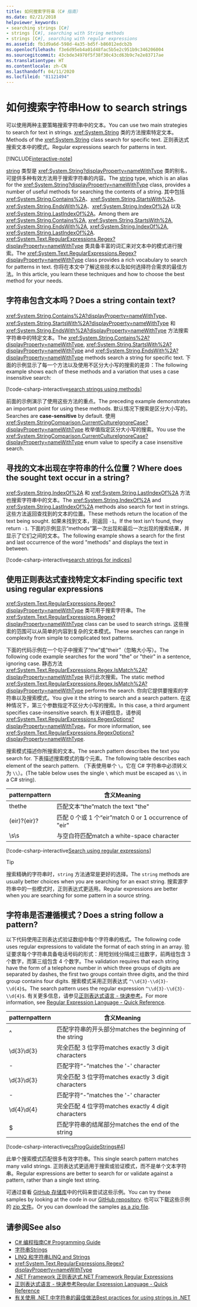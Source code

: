```yaml
---
title: 如何搜索字符串（C# 指南）
ms.date: 02/21/2018
helpviewer_keywords:
- searching strings [C#]
- strings [C#], searching with String methods
- strings [C#], searching with regular expressions
ms.assetid: fb1d9a6d-598d-4a35-bd5f-b86012edcb2b
ms.openlocfilehash: f3e6d95eb4a01d48fac5b5e2c951b9c346206004
ms.sourcegitcommit: 43cbde34970f5f38f30c43cd63b9c7e2e83717ae
ms.translationtype: HT
ms.contentlocale: zh-CN
ms.lasthandoff: 04/11/2020
ms.locfileid: "81121494"
---
```

# <a name="how-to-search-strings"></a><span data-ttu-id="5914e-102">如何搜索字符串</span><span class="sxs-lookup"><span data-stu-id="5914e-102">How to search strings</span></span>

<span data-ttu-id="5914e-103">可以使用两种主要策略搜索字符串中的文本。</span><span class="sxs-lookup"><span data-stu-id="5914e-103">You can use two main strategies to search for text in strings.</span></span> <span data-ttu-id="5914e-104"><xref:System.String> 类的方法搜索特定文本。</span><span class="sxs-lookup"><span data-stu-id="5914e-104">Methods of the <xref:System.String> class search for specific text.</span></span> <span data-ttu-id="5914e-105">正则表达式搜索文本中的模式。</span><span class="sxs-lookup"><span data-stu-id="5914e-105">Regular expressions search for patterns in text.</span></span>

[!INCLUDE[interactive-note](~/includes/csharp-interactive-note.md)]

<span data-ttu-id="5914e-106">[string](../language-reference/builtin-types/reference-types.md#the-string-type) 类型是 <xref:System.String?displayProperty=nameWithType> 类的别名，可提供多种有效方法用于搜索字符串的内容。</span><span class="sxs-lookup"><span data-stu-id="5914e-106">The [string](../language-reference/builtin-types/reference-types.md#the-string-type) type, which is an alias for the <xref:System.String?displayProperty=nameWithType> class, provides a number of useful methods for searching the contents of a string.</span></span> <span data-ttu-id="5914e-107">其中包括 <xref:System.String.Contains%2A>、<xref:System.String.StartsWith%2A>、<xref:System.String.EndsWith%2A>、<xref:System.String.IndexOf%2A> 以及 <xref:System.String.LastIndexOf%2A>。</span><span class="sxs-lookup"><span data-stu-id="5914e-107">Among them are <xref:System.String.Contains%2A>, <xref:System.String.StartsWith%2A>, <xref:System.String.EndsWith%2A>, <xref:System.String.IndexOf%2A>, <xref:System.String.LastIndexOf%2A>.</span></span> <span data-ttu-id="5914e-108"><xref:System.Text.RegularExpressions.Regex?displayProperty=nameWithType> 类具备丰富的词汇来对文本中的模式进行搜索。</span><span class="sxs-lookup"><span data-stu-id="5914e-108">The <xref:System.Text.RegularExpressions.Regex?displayProperty=nameWithType> class provides a rich vocabulary to search for patterns in text.</span></span> <span data-ttu-id="5914e-109">你将在本文中了解这些技术以及如何选择符合需求的最佳方法。</span><span class="sxs-lookup"><span data-stu-id="5914e-109">In this article, you learn these techniques and how to choose the best method for your needs.</span></span>

## <a name="does-a-string-contain-text"></a><span data-ttu-id="5914e-110">字符串包含文本吗？</span><span class="sxs-lookup"><span data-stu-id="5914e-110">Does a string contain text?</span></span>

<span data-ttu-id="5914e-111"><xref:System.String.Contains%2A?displayProperty=nameWithType>、<xref:System.String.StartsWith%2A?displayProperty=nameWithType> 和 <xref:System.String.EndsWith%2A?displayProperty=nameWithType> 方法搜索字符串中的特定文本。</span><span class="sxs-lookup"><span data-stu-id="5914e-111">The <xref:System.String.Contains%2A?displayProperty=nameWithType>, <xref:System.String.StartsWith%2A?displayProperty=nameWithType> and <xref:System.String.EndsWith%2A?displayProperty=nameWithType> methods search a string for specific text.</span></span> <span data-ttu-id="5914e-112">下面的示例显示了每一个方法以及使用不区分大小写的搜索的差异：</span><span class="sxs-lookup"><span data-stu-id="5914e-112">The following example shows each of these methods and a variation that uses a case insensitive search:</span></span>

[!code-csharp-interactive[search strings using methods](../../../samples/snippets/csharp/how-to/strings/SearchStrings.cs#1)]

<span data-ttu-id="5914e-113">前面的示例演示了使用这些方法的重点。</span><span class="sxs-lookup"><span data-stu-id="5914e-113">The preceding example demonstrates an important point for using these methods.</span></span> <span data-ttu-id="5914e-114">默认情况下搜索是区分大小写的。</span><span class="sxs-lookup"><span data-stu-id="5914e-114">Searches are **case-sensitive** by default.</span></span> <span data-ttu-id="5914e-115">使用 <xref:System.StringComparison.CurrentCultureIgnoreCase?displayProperty=nameWithType> 枚举值指定区分大小写的搜索。</span><span class="sxs-lookup"><span data-stu-id="5914e-115">You use the <xref:System.StringComparison.CurrentCultureIgnoreCase?displayProperty=nameWithType> enum value to specify a case insensitive search.</span></span>

## <a name="where-does-the-sought-text-occur-in-a-string"></a><span data-ttu-id="5914e-116">寻找的文本出现在字符串的什么位置？</span><span class="sxs-lookup"><span data-stu-id="5914e-116">Where does the sought text occur in a string?</span></span>

<span data-ttu-id="5914e-117"><xref:System.String.IndexOf%2A> 和 <xref:System.String.LastIndexOf%2A> 方法也搜索字符串中的文本。</span><span class="sxs-lookup"><span data-stu-id="5914e-117">The <xref:System.String.IndexOf%2A> and <xref:System.String.LastIndexOf%2A> methods also search for text in strings.</span></span> <span data-ttu-id="5914e-118">这些方法返回查找到的文本的位置。</span><span class="sxs-lookup"><span data-stu-id="5914e-118">These methods return the location of the text being sought.</span></span> <span data-ttu-id="5914e-119">如果未找到文本，则返回 `-1`。</span><span class="sxs-lookup"><span data-stu-id="5914e-119">If the text isn't found, they return `-1`.</span></span> <span data-ttu-id="5914e-120">下面的示例显示“methods”第一次出现和最后一次出现的搜索结果，并显示了它们之间的文本。</span><span class="sxs-lookup"><span data-stu-id="5914e-120">The following example shows a search for the first and last occurrence of the word "methods" and displays the text in between.</span></span>
  
[!code-csharp-interactive[search strings for indices](../../../samples/snippets/csharp/how-to/strings/SearchStrings.cs#2)]

## <a name="finding-specific-text-using-regular-expressions"></a><span data-ttu-id="5914e-121">使用正则表达式查找特定文本</span><span class="sxs-lookup"><span data-stu-id="5914e-121">Finding specific text using regular expressions</span></span>

<span data-ttu-id="5914e-122"><xref:System.Text.RegularExpressions.Regex?displayProperty=nameWithType> 类可用于搜索字符串。</span><span class="sxs-lookup"><span data-stu-id="5914e-122">The <xref:System.Text.RegularExpressions.Regex?displayProperty=nameWithType> class can be used to search strings.</span></span> <span data-ttu-id="5914e-123">这些搜索的范围可以从简单的内容到复杂的文本模式。</span><span class="sxs-lookup"><span data-stu-id="5914e-123">These searches can range in complexity from simple to complicated text patterns.</span></span>

<span data-ttu-id="5914e-124">下面的代码示例在一个句子中搜索了“the”或“their”（忽略大小写）。</span><span class="sxs-lookup"><span data-stu-id="5914e-124">The following code example searches for the word "the" or "their" in a sentence, ignoring case.</span></span> <span data-ttu-id="5914e-125">静态方法 <xref:System.Text.RegularExpressions.Regex.IsMatch%2A?displayProperty=nameWithType> 执行此次搜索。</span><span class="sxs-lookup"><span data-stu-id="5914e-125">The static method <xref:System.Text.RegularExpressions.Regex.IsMatch%2A?displayProperty=nameWithType> performs the search.</span></span> <span data-ttu-id="5914e-126">你向它提供要搜索的字符串以及搜索模式。</span><span class="sxs-lookup"><span data-stu-id="5914e-126">You give it the string to search and a search pattern.</span></span> <span data-ttu-id="5914e-127">在这种情况下，第三个参数指定不区分大小写的搜索。</span><span class="sxs-lookup"><span data-stu-id="5914e-127">In this case, a third argument specifies case-insensitive search.</span></span> <span data-ttu-id="5914e-128">有关详细信息，请参阅 <xref:System.Text.RegularExpressions.RegexOptions?displayProperty=nameWithType>。</span><span class="sxs-lookup"><span data-stu-id="5914e-128">For more information, see <xref:System.Text.RegularExpressions.RegexOptions?displayProperty=nameWithType>.</span></span>  

<span data-ttu-id="5914e-129">搜索模式描述你所搜索的文本。</span><span class="sxs-lookup"><span data-stu-id="5914e-129">The search pattern describes the text you search for.</span></span> <span data-ttu-id="5914e-130">下表描述搜索模式的每个元素。</span><span class="sxs-lookup"><span data-stu-id="5914e-130">The following table describes each element of the search pattern.</span></span> <span data-ttu-id="5914e-131">（下表使用单个 `\`，它在 C# 字符串中必须转义为 `\\`）。</span><span class="sxs-lookup"><span data-stu-id="5914e-131">(The table below uses the single `\` which must be escaped as `\\` in a C# string).</span></span>

| <span data-ttu-id="5914e-132">pattern</span><span class="sxs-lookup"><span data-stu-id="5914e-132">pattern</span></span>  | <span data-ttu-id="5914e-133">含义</span><span class="sxs-lookup"><span data-stu-id="5914e-133">Meaning</span></span>     |
| -------- |-------------|
| <span data-ttu-id="5914e-134">the</span><span class="sxs-lookup"><span data-stu-id="5914e-134">the</span></span>      | <span data-ttu-id="5914e-135">匹配文本“the”</span><span class="sxs-lookup"><span data-stu-id="5914e-135">match the text "the"</span></span> |
| <span data-ttu-id="5914e-136">(eir)?</span><span class="sxs-lookup"><span data-stu-id="5914e-136">(eir)?</span></span>   | <span data-ttu-id="5914e-137">匹配 0 个或 1 个“eir”</span><span class="sxs-lookup"><span data-stu-id="5914e-137">match 0 or 1 occurrence of "eir"</span></span> |
| <span data-ttu-id="5914e-138">\s</span><span class="sxs-lookup"><span data-stu-id="5914e-138">\s</span></span>       | <span data-ttu-id="5914e-139">与空白符匹配</span><span class="sxs-lookup"><span data-stu-id="5914e-139">match a white-space character</span></span>    |
  
[!code-csharp-interactive[Search using regular expressions](../../../samples/snippets/csharp/how-to/strings/SearchStrings.cs#3)]
  
> [!TIP]
> <span data-ttu-id="5914e-140">搜索精确的字符串时，`string` 方法通常是更好的选择。</span><span class="sxs-lookup"><span data-stu-id="5914e-140">The `string` methods are usually better choices when you are searching for an exact string.</span></span> <span data-ttu-id="5914e-141">搜索源字符串中的一些模式时，正则表达式更适用。</span><span class="sxs-lookup"><span data-stu-id="5914e-141">Regular expressions are better when you are searching for some pattern in a source string.</span></span>

## <a name="does-a-string-follow-a-pattern"></a><span data-ttu-id="5914e-142">字符串是否遵循模式？</span><span class="sxs-lookup"><span data-stu-id="5914e-142">Does a string follow a pattern?</span></span>

<span data-ttu-id="5914e-143">以下代码使用正则表达式验证数组中每个字符串的格式。</span><span class="sxs-lookup"><span data-stu-id="5914e-143">The following code uses regular expressions to validate the format of each string in an array.</span></span> <span data-ttu-id="5914e-144">验证要求每个字符串具备电话号码的形式：用短划线分隔成三组数字，前两组包含 3 个数字，而第三组包含 4 个数字。</span><span class="sxs-lookup"><span data-stu-id="5914e-144">The validation requires that each string have the form of a telephone number in which three groups of digits are separated by dashes, the first two groups contain three digits, and the third group contains four digits.</span></span> <span data-ttu-id="5914e-145">搜索模式采用正则表达式 `^\\d{3}-\\d{3}-\\d{4}$`。</span><span class="sxs-lookup"><span data-stu-id="5914e-145">The search pattern uses the regular expression `^\\d{3}-\\d{3}-\\d{4}$`.</span></span> <span data-ttu-id="5914e-146">有关更多信息，请参见[正则表达式语言 - 快速参考](../../standard/base-types/regular-expression-language-quick-reference.md)。</span><span class="sxs-lookup"><span data-stu-id="5914e-146">For more information, see [Regular Expression Language - Quick Reference](../../standard/base-types/regular-expression-language-quick-reference.md).</span></span>

| <span data-ttu-id="5914e-147">pattern</span><span class="sxs-lookup"><span data-stu-id="5914e-147">pattern</span></span>  | <span data-ttu-id="5914e-148">含义</span><span class="sxs-lookup"><span data-stu-id="5914e-148">Meaning</span></span>                             |
| -------- |-------------------------------------|
| ^        | <span data-ttu-id="5914e-149">匹配字符串的开头部分</span><span class="sxs-lookup"><span data-stu-id="5914e-149">matches the beginning of the string</span></span> |
| <span data-ttu-id="5914e-150">\d{3}</span><span class="sxs-lookup"><span data-stu-id="5914e-150">\d{3}</span></span>    | <span data-ttu-id="5914e-151">完全匹配 3 位字符</span><span class="sxs-lookup"><span data-stu-id="5914e-151">matches exactly 3 digit characters</span></span>  |
| -        | <span data-ttu-id="5914e-152">匹配字符“-”</span><span class="sxs-lookup"><span data-stu-id="5914e-152">matches the '-' character</span></span>           |
| <span data-ttu-id="5914e-153">\d{3}</span><span class="sxs-lookup"><span data-stu-id="5914e-153">\d{3}</span></span>    | <span data-ttu-id="5914e-154">完全匹配 3 位字符</span><span class="sxs-lookup"><span data-stu-id="5914e-154">matches exactly 3 digit characters</span></span>  |
| -        | <span data-ttu-id="5914e-155">匹配字符“-”</span><span class="sxs-lookup"><span data-stu-id="5914e-155">matches the '-' character</span></span>           |
| <span data-ttu-id="5914e-156">\d{4}</span><span class="sxs-lookup"><span data-stu-id="5914e-156">\d{4}</span></span>    | <span data-ttu-id="5914e-157">完全匹配 4 位字符</span><span class="sxs-lookup"><span data-stu-id="5914e-157">matches exactly 4 digit characters</span></span>  |
| $        | <span data-ttu-id="5914e-158">匹配字符串的结尾部分</span><span class="sxs-lookup"><span data-stu-id="5914e-158">matches the end of the string</span></span>       |

[!code-csharp-interactive[csProgGuideStrings#4](../../../samples/snippets/csharp/how-to/strings/SearchStrings.cs#4)]

<span data-ttu-id="5914e-159">此单个搜索模式匹配很多有效字符串。</span><span class="sxs-lookup"><span data-stu-id="5914e-159">This single search pattern matches many valid strings.</span></span> <span data-ttu-id="5914e-160">正则表达式更适用于搜索或验证模式，而不是单个文本字符串。</span><span class="sxs-lookup"><span data-stu-id="5914e-160">Regular expressions are better to search for or validate against a pattern, rather than a single text string.</span></span>

<span data-ttu-id="5914e-161">可通过查看 [GitHub 存储库](https://github.com/dotnet/docs/tree/master/samples/snippets/csharp/how-to/strings)中的代码来尝试这些示例。</span><span class="sxs-lookup"><span data-stu-id="5914e-161">You can try these samples by looking at the code in our [GitHub repository](https://github.com/dotnet/docs/tree/master/samples/snippets/csharp/how-to/strings).</span></span> <span data-ttu-id="5914e-162">也可以下载这些示例的 [zip 文件](../../../samples/snippets/csharp/how-to/strings.zip)。</span><span class="sxs-lookup"><span data-stu-id="5914e-162">Or you can download the samples [as a zip file](../../../samples/snippets/csharp/how-to/strings.zip).</span></span>

## <a name="see-also"></a><span data-ttu-id="5914e-163">请参阅</span><span class="sxs-lookup"><span data-stu-id="5914e-163">See also</span></span>

- [<span data-ttu-id="5914e-164">C# 编程指南</span><span class="sxs-lookup"><span data-stu-id="5914e-164">C# Programming Guide</span></span>](../programming-guide/index.md)
- [<span data-ttu-id="5914e-165">字符串</span><span class="sxs-lookup"><span data-stu-id="5914e-165">Strings</span></span>](../programming-guide/strings/index.md)
- [<span data-ttu-id="5914e-166">LINQ 和字符串</span><span class="sxs-lookup"><span data-stu-id="5914e-166">LINQ and Strings</span></span>](../programming-guide/concepts/linq/linq-and-strings.md)
- <xref:System.Text.RegularExpressions.Regex?displayProperty=nameWithType>
- [<span data-ttu-id="5914e-167">.NET Framework 正则表达式</span><span class="sxs-lookup"><span data-stu-id="5914e-167">.NET Framework Regular Expressions</span></span>](../../standard/base-types/regular-expressions.md)
- [<span data-ttu-id="5914e-168">正则表达式语言 - 快速参考</span><span class="sxs-lookup"><span data-stu-id="5914e-168">Regular Expression Language - Quick Reference</span></span>](../../standard/base-types/regular-expression-language-quick-reference.md)
- [<span data-ttu-id="5914e-169">有关使用 .NET 中字符串的最佳做法</span><span class="sxs-lookup"><span data-stu-id="5914e-169">Best practices for using strings in .NET</span></span>](../../standard/base-types/best-practices-strings.md)
